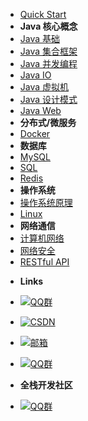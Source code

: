 - [Quick Start](introduction)
- **Java 核心概念**
- [Java 基础](JavaArchitecture/01-Java基础)
- [Java 集合框架](JavaArchitecture/02-Java集合框架)
- [Java 并发编程](JavaArchitecture/03-Java并发编程)
- [Java IO](JavaArchitecture/04-Java-IO)
- [Java 虚拟机](JavaArchitecture/05-Java虚拟机)
- [Java 设计模式](JavaArchitecture/06-Java设计模式)
- [Java Web](JavaArchitecture/07-JavaWeb)
- **分布式/微服务**
- [Docker](Docker)
- **数据库**
- [MySQL](MySQL.md)
- [SQL](SQL.md)
- [Redis](Redis.md)
- **操作系统**
- [操作系统原理](操作系统)
- [Linux](Linux.md)
- **网络通信**
- [计算机网络](计算机网络)
- [网络安全](网络安全)
- [RESTful API](RESTful%20API)


<!-- - **网络通信**
- [Java 基础](JavaArchitecture/01-Java基础)
- [Java 集合框架](JavaArchitecture/02-Java集合框架)
- [Java 集合框架](JavaArchitecture/02-Java集合框架)
-  -->

<!-- 
- **Links**
- [Linux](Docker)
- [Quick Start](quick-start)
- [Themes](themes)
- [Customization](customization)
- [Options](options)
- [Markdown](markdown)
- [Changelog](changelog)

 -->


- **Links**
<!-- - [![Code](https://icongr.am/feather/code.svg?size=16&color=808080)GitHub](https://codesandbox.io/s/xv36w4695o) -->
<!-- - [![Github](https://icongram.jgog.in/simple/github.svg?size=16)Github](https://github.com/frank-lam/fullstack-tutorial) -->
- <a  target="_blank" href="https://zhuanlan.zhihu.com/frankfeekr" rel="nofollow"><img src="https://img.shields.io/badge/知乎专栏-frankfeekr-blue.svg" alt="QQ群" data-canonical-src="" style="max-width:100%;"></a>
- <a target="_blank" href="http://blog.csdn.net/u012104219" rel="nofollow"><img src="https://img.shields.io/badge/CSDN-东风牧野-red.svg" alt="CSDN" data-canonical-src="" style="max-width:100%;"></a>
- <a target="_blank" href="mailto:frank_lin@whu.edu.cn" rel="nofollow"><img src="https://img.shields.io/badge/Email-frank__lin@whu.edu.cn-lightgrey.svg" alt="邮箱" data-canonical-src="" style="max-width:100%;"></a>
- <a target="_blank" href="https://jq.qq.com/?_wv=1027&k=593WvX0" rel="nofollow" ><img src="https://img.shields.io/badge/QQ技术交流群-862619503-green.svg" alt="QQ群" data-canonical-src="" style="max-width:100%;"></a>


- **全栈开发社区**
- <a  target="_blank" href="https://zhuanlan.zhihu.com/frankfeekr" rel="nofollow"><img src="https://raw.githubusercontent.com/frank-lam/fullstack-tutorial/master/./assets/wechat-fullstack3.png" alt="QQ群" data-canonical-src="" style="max-width:100%;"></a>